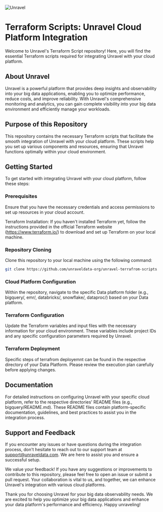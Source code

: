 ![Unravel](https://www.unraveldata.com/wp-content/themes/unravel-child/src/images/unLogo.svg)  

# Terraform Scripts: Unravel Cloud Platform Integration
Welcome to Unravel's Terraform Script repository! Here, you will find the essential Terraform scripts required for  integrating Unravel with your cloud platform.

## About Unravel
Unravel is a powerful platform that provides deep insights and observability into your big data applications, enabling you to optimize performance, reduce costs, and improve reliability. With Unravel's comprehensive monitoring and analytics, you can gain complete visibility into your big data environment and efficiently manage your workloads.

## Purpose of this Repository
This repository contains the necessary Terraform scripts that facilitate the smooth integration of Unravel with your cloud platform. These scripts help you set up various components and resources, ensuring that Unravel functions optimally within your cloud environment.

## Getting Started
To get started with integrating Unravel with your cloud platform, follow these steps:

### Prerequisites
Ensure that you have the necessary credentials and access permissions to set up resources in your cloud account.

Terraform Installation: If you haven't installed Terraform yet, follow the instructions provided in the official Terraform website (https://www.terraform.io/) to download and set up Terraform on your local machine.

### Repository Cloning
Clone this repository to your local machine using the following command:

```bash
git clone https://github.com/unraveldata-org/unravel-terrafrom-scripts.git
```

### Cloud Platform Configuration
Within the repository, navigate to the specific Data platform folder (e.g., bigquery/, emr/, databricks/, snowflake/, dataproc/) based on your Data platform.

### Terraform Configuration
Update the Terraform variables and input files with the necessary information for your cloud environment. These variables include project IDs and any specific configuration parameters required by Unravel.

### Terraform Deployment
Specific steps of terrafrom deployemnt can be found in the respective directory of your Data Platform. Please review the execution plan carefully before applying changes.

## Documentation
For detailed instructions on configuring Unravel with your specific cloud platform, refer to the respective directories' README files (e.g., bigquery/README.md). These README files contain platform-specific documentation, guidelines, and best practices to assist you in the integration process.

## Support and Feedback
If you encounter any issues or have questions during the integration process, don't hesitate to reach out to our support team at support@unraveldata.com. We are here to assist you and ensure a successful setup.

We value your feedback! If you have any suggestions or improvements to contribute to this repository, please feel free to open an issue or submit a pull request. Your collaboration is vital to us, and together, we can enhance Unravel's integration with various cloud platforms.

Thank you for choosing Unravel for your big data observability needs. We are excited to help you optimize your big data applications and enhance your data platform's performance and efficiency. Happy unraveling!




